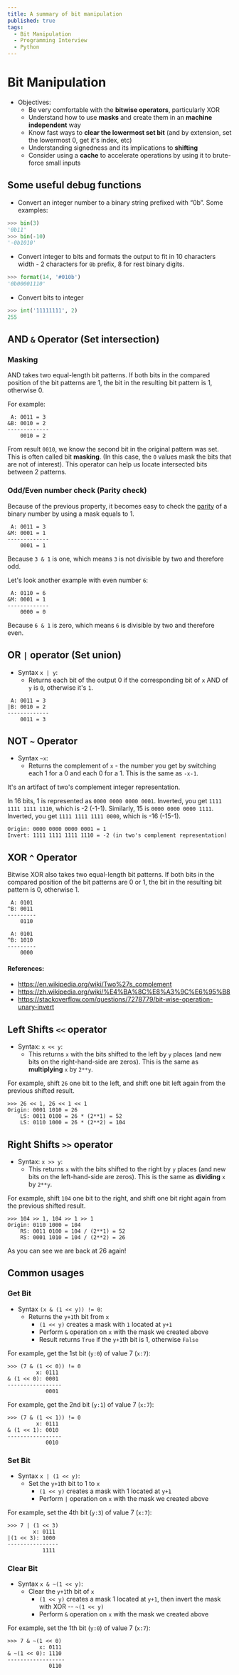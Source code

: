 ```yaml
---
title: A summary of bit manipulation
published: true
tags:
  - Bit Manipulation
  - Programming Interview
  - Python
---
```


# Bit Manipulation
* Objectives:
  * Be very comfortable with the **bitwise operators**, particularly XOR
  * Understand how to use **masks** and create them in an **machine independent** way
  * Know fast ways to **clear the lowermost set bit** (and by extension, set the lowermost  0, get it's index, etc)
  * Understanding signedness and its implications to **shifting**
  * Consider using a **cache** to accelerate operations by using it to brute-force small inputs

<!--more-->

## Some useful debug functions

* Convert an integer number to a binary string prefixed with “0b”. Some examples:
```python
>>> bin(3)
'0b11'
>>> bin(-10)
'-0b1010'
```

* Convert integer to bits and formats the output to fit in 10 characters width - 2 characters for `0b` prefix, 8 for rest binary digits. 
```python
>>> format(14, '#010b')
'0b00001110'
```

* Convert bits to integer
```python
>>> int('11111111', 2)
255
```

## AND `&` Operator (Set intersection)
### Masking
AND takes two equal-length bit patterns. If both bits in the compared position of the bit patterns are 1, the bit in the resulting bit pattern is 1, otherwise 0.

For example:

```
 A: 0011 = 3
&B: 0010 = 2
-------------
    0010 = 2
```

From result `0010`, we know the second bit in the original pattern was set. This is often called bit **masking**. (In this case, the `0` values mask the bits that are not of interest). This operator can help us locate intersected bits between 2 patterns.

### Odd/Even number check (Parity check)
Because of the previous property, it becomes easy to check the [parity] of a binary number by using a mask equals to 1. 

```
 A: 0011 = 3
&M: 0001 = 1
-------------
    0001 = 1
```
Because `3 & 1` is one, which means `3` is not divisible by two and therefore odd.

Let's look another example with even number `6`:

```
 A: 0110 = 6
&M: 0001 = 1
-------------
    0000 = 0
```

Because `6 & 1` is zero, which means `6` is divisible by two and therefore even.

[Parity]: https://en.wikipedia.org/wiki/Parity_(mathematics)

## OR `|` operator (Set union)
* Syntax `x | y`: 
  * Returns each bit of the output 0 if the corresponding bit of `x` AND of `y` is `0`, otherwise it's `1`.

```
 A: 0011 = 3
|B: 0010 = 2
-------------
    0011 = 3
```

## NOT `~` Operator
* Syntax `~x`: 
  * Returns the complement of `x` - the number you get by switching each 1 for a 0 and each 0 for a 1. This is the same as `-x-1`.

It's an artifact of two's complement integer representation.

In 16 bits, 1 is represented as `0000 0000 0000 0001`. Inverted, you get `1111 1111 1111 1110`, which is -2 (-1-1). Similarly, 15 is `0000 0000 0000 1111`. Inverted, you get `1111 1111 1111 0000`, which is -16 (-15-1).

```
Origin: 0000 0000 0000 0001 = 1
Invert: 1111 1111 1111 1110 = -2 (in two's complement representation)
```

## XOR `^` Operator

Bitwise XOR also takes two equal-length bit patterns. If both bits in the compared position of the bit patterns are 0 or 1, the bit in the resulting bit pattern is 0, otherwise 1.  

```
 A: 0101 
^B: 0011
---------
    0110 
```

```
 A: 0101 
^B: 1010
---------
    0000
```

#### References:  
* https://en.wikipedia.org/wiki/Two%27s_complement
* https://zh.wikipedia.org/wiki/%E4%BA%8C%E8%A3%9C%E6%95%B8  
* https://stackoverflow.com/questions/7278779/bit-wise-operation-unary-invert  


## Left Shifts `<<` operator

* Syntax: `x << y`: 
  * This returns `x` with the bits shifted to the left by `y` places (and new bits on the right-hand-side are zeros). This is the same as **multiplying** `x` by `2**y`.

For example, shift `26` one bit to the left, and shift one bit left again from the previous shifted result.
```
>>> 26 << 1, 26 << 1 << 1
Origin: 0001 1010 = 26 
    LS: 0011 0100 = 26 * (2**1) = 52
    LS: 0110 1000 = 26 * (2**2) = 104
```

## Right Shifts `>>` operator

* Syntax: `x >> y`: 
  * This returns `x` with the bits shifted to the right by `y` places (and new bits on the left-hand-side are zeros). This is the same as **dividing** `x` by `2**y`.

For example, shift `104` one bit to the right, and shift one bit right again from the previous shifted result.
```
>>> 104 >> 1, 104 >> 1 >> 1
Origin: 0110 1000 = 104
    RS: 0011 0100 = 104 / (2**1) = 52
    RS: 0001 1010 = 104 / (2**2) = 26
```
As you can see we are back at 26 again! 


## Common usages

### Get Bit
* Syntax `(x & (1 << y)) != 0`:
  * Returns the `y+1`th bit from `x`
    * `(1 << y)` creates a mask with `1` located at `y+1`
    * Perform `&` operation on `x` with the mask we created above 
    * Result returns `True` if the `y+1`th bit is 1, otherwise `False`

For example, get the 1st bit (`y:0`) of value 7 (`x:7`): 
``` 
>>> (7 & (1 << 0)) != 0
         x: 0111
& (1 << 0): 0001 
-----------------
            0001 
```

For example, get the 2nd bit (`y:1`) of value 7 (`x:7`): 
```
>>> (7 & (1 << 1)) != 0
         x: 0111
& (1 << 1): 0010 
-----------------
            0010 
```

### Set Bit
* Syntax `x | (1 << y)`:
  * Set the `y+1`th bit to 1 to `x`
    * `(1 << y)` creates a mask with 1 located at `y+1`
    * Perform `|` operation on `x` with the mask we created above 

For example, set the 4th bit (`y:3`) of value 7 (`x:7`): 
```
>>> 7 | (1 << 3)
        x: 0111
|(1 << 3): 1000 
----------------
           1111
```

### Clear Bit
* Syntax `x & ~(1 << y)`:
  * Clear the `y+1`th bit of `x`
    * `(1 << y)` creates a mask 1 located at `y+1`, then invert the mask with XOR -- `~(1 << y)`
    * Perform `&` operation on `x` with the mask we created above 

For example, set the 1th bit (`y:0`) of value 7 (`x:7`): 
```
>>> 7 & ~(1 << 0)
          x: 0111
& ~(1 << 0): 1110 
------------------
             0110
```